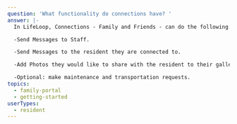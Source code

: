 ```yaml
---
question: 'What functionality do connections have? '
answer: |-
  In LifeLoop, Connections - Family and Friends - can do the following: 

  -Send Messages to Staff. 

  -Send Messages to the resident they are connected to. 

  -Add Photos they would like to share with the resident to their gallery. 

  -Optional: make maintenance and transportation requests. 
topics:
  - family-portal
  - getting-started
userTypes:
  - resident
---
```


